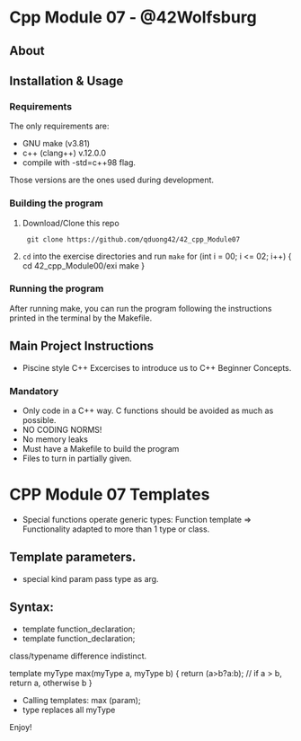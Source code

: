 # Cpp Module 07 - @42Wolfsburg

## About

## Installation & Usage

### Requirements
The only requirements are:
- GNU make (v3.81)
- c++ (clang++) v.12.0.0
- compile with -std=c++98 flag.

Those versions are the ones used during development.

### Building the program

1. Download/Clone this repo

        git clone https://github.com/qduong42/42_cpp_Module07
2. `cd` into the exercise directories and run `make`
  for (int i = 00; i <= 02; i++)
{
        cd 42_cpp_Module00/exi
        make
}

### Running the program

After running make, you can run the program following the instructions printed in the terminal by the Makefile.

## Main Project Instructions

- Piscine style C++ Excercises to introduce us to C++ Beginner Concepts.

### Mandatory

- Only code in a C++ way. C functions should be avoided as much as possible.
- NO CODING NORMS!
- No memory leaks
- Must have a Makefile to build the program
- Files to turn in partially given.

# CPP Module 07 Templates

-	Special functions operate generic types: Function template => Functionality adapted to more than 1 type or class.

## Template parameters.
- special kind param pass type as arg.

## Syntax:
- template <class identifer> function_declaration;
- template <typename identifier> function_declaration;

class/typename difference indistinct.

template <class myType>
myType max(myType a, myType b)
{
	return (a>b?a:b); // if a > b, return a, otherwise b
}

- Calling templates: max<type> (param);
- type replaces all myType

Enjoy!

